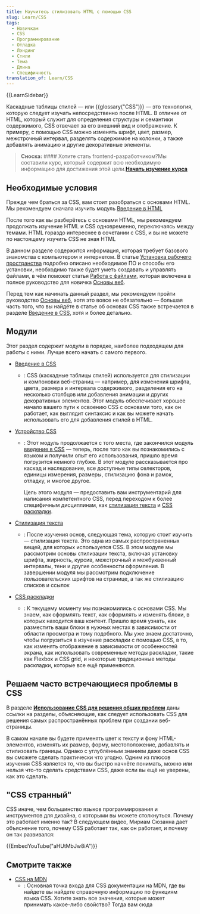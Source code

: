 ```yaml
---
title: Научитесь стилизовать HTML с помощью CSS
slug: Learn/CSS
tags:
  - Новичкам
  - CSS
  - Программирование
  - Отладка
  - Лэндинг
  - Стили
  - Тема
  - Длина
  - Специфичность
translation_of: Learn/CSS
---
```


{{LearnSidebar}}

Каскадные таблицы стилей — или {{glossary("CSS")}} — это технология, которую следует изучать непосредственно после HTML. В отличие от HTML, который служит для определения структуры и семантики содержимого, CSS отвечает за его внешний вид и отображение. К примеру, с помощью CSS можно изменять шрифт, цвет, размер, межстрочный интервал, разделять содержимое на колонки, а также добавлять анимацию и другие декоративные элементы.

> **Сноска:** #### Хотите стать frontend-разработчиком?Мы составили курс, который содержит всю необходимую информацию для достижения этой цели.[**Начать изучение курса**](/ru/docs/Learn/Front-end_web_developer)

## Необходимые условия

Прежде чем браться за CSS, вам стоит разобраться с основами HTML. Мы рекомендуем сначала изучить модуль [Введение в HTML](/ru/docs/Learn/HTML/Introduction_to_HTML)

После того как вы разберётесь с основами HTML, мы рекомендуем продолжать изучение HTML и CSS одновременно, переключаясь между темами. HTML гораздо интереснее в сочетании с CSS, и вы не можете по настоящему изучить CSS не зная HTML

В данном разделе содержится информация, которая требует базового знакомства с компьютером и интернетом. В статье [Установка рабочего пространства](/ru/docs/Learn/Getting_started_with_the_web/Installing_basic_software) подробно описано необходимое ПО и способы его установки, необходимо также будет уметь создавать и управлять файлами, в чём поможет статья [Работа с файлами](/ru/docs/Learn/Getting_started_with_the_web/Dealing_with_files), которая включена в полное руководство для новичка [Основы веб](/ru/docs/Learn/Getting_started_with_the_web).

Перед тем как начинать данный раздел, мы рекомендуем пройти руководство [Основы веб](/ru/docs/Learn/Getting_started_with_the_web), хотя это вовсе не обязательно — большая часть того, что вы найдёте в статье об основах CSS также встречается в разделе [Введение в CSS](/ru/docs/Learn/CSS/First_steps), хотя и более детально.

## Модули

Этот раздел содержит модули в порядке, наиболее подходящем для работы с ними. Лучше всего начать с самого первого.

- [Введение в CSS](/ru/docs/Learn/CSS/First_steps)
  - : CSS (каскадные таблицы стилей) используется для стилизации и компоновки веб-страниц — например, для изменения шрифта, цвета, размера и интервала содержимого, разделения его на несколько столбцов или добавления анимации и других декоративных элементов. Этот модуль обеспечивает хорошее начало вашего пути к освоению CSS с основами того, как он работает, как выглядит синтаксис и как вы можете начать использовать его для добавления стилей в HTML.
- [Устройство CSS](/ru/docs/Learn/CSS/Building_blocks)

  - : Этот модуль продолжается с того места, где закончился модуль [введение в CSS](/ru/docs/Learn/CSS/First_steps) — теперь, после того как вы познакомились с языком и получили опыт его использования, пришло время погрузится немного глубже. В этот модуле рассказывается про каскад и наследование, все доступные типы селекторов, единицы измерения, размеры, стилизацию фона и рамок, отладку, и многое другое.

    Цель этого модуля — предоставить вам инструментарий для написания компетентного CSS, перед переходом к более специфичным дисциплинам, как [стилизация текста](/ru/docs/Learn/CSS/Styling_text) и [CSS раскладки](/ru/docs/Learn/CSS/CSS_layout).

- [Стилизация текста](/ru/docs/Learn/CSS/Styling_text)
  - : После изучения основ, следующая тема, которую стоит изучить — стилизация текста. Это одна из самых распространенных вещей, для которых используется CSS. В этом модуле мы рассмотрим основы стилизации текста, включая установку шрифта, жирность, курсив, межстрочный и межбуквенный интервалы, тени и другие особенности оформления. В завершении модуля мы рассмотрим подключение пользовательских шрифтов на странице, а так же стилизацию списков и ссылок
- [CSS раскладки](/ru/docs/Learn/CSS/CSS_layout)
  - : К текущему моменту мы познакомились с основами CSS. Мы знаем, как оформлять текст, как оформлять и изменять блоки, в которых находится ваш контент. Пришло время узнать, как разместить ваши блоки в нужных местах в зависимости от области просмотра и тому подобного. Мы уже знаем достаточно, чтобы погрузиться в изучение раскладки с помощью CSS, в то, как изменять отображение в зависимости от особенностей экрана, как использовать современные методы раскладки, такие как Flexbox и CSS grid, и некоторые традиционные методы раскладки, которые все ещё применяются.

## Решаем часто встречающиеся проблемы в CSS

В разделе **[Использование CSS для решения общих проблем](/ru/docs/Learn/CSS/Howto)** даны ссылки на разделы, объясняющие, как следует использовать CSS для решения самых распространённых проблем при создании веб-страницы.

В самом начале вы будете применять цвет к тексту и фону HTML-элементов, изменять их размер, форму, местоположение, добавлять и стилизовать границы. Однако с углублённым знанием даже основ CSS вы сможете сделать практически что угодно. Одним из плюсов изучения CSS является то, что вы быстро начнёте понимать, можно или нельзя что-то сделать средствами CSS, даже если вы ещё не уверены, как это сделать.

## "CSS странный"

CSS иначе, чем большинство языков программирования и инструментов для дизайна, с которыми вы можете столкнуться. Почему это работает именно так? В следующем видео, Мириам Сюзанна дает объяснение того, почему CSS работает так, как он работает, и почему он так развивался:

{{EmbedYouTube("aHUtMbJw8iA")}}

## Смотрите также

- [CSS на MDN](/ru/docs/Web/CSS)
  - : Основная точка входа для CSS документации на MDN, где вы найдете вы найдете справочную информацию по функциям языка CSS. Хотите знать все значения, которые может принимать какое-либо свойство? Тогда вам сюда
